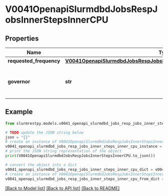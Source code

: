 # V0041OpenapiSlurmdbdJobsRespJobsInnerStepsInnerCPU


## Properties

Name | Type | Description | Notes
------------ | ------------- | ------------- | -------------
**requested_frequency** | [**V0041OpenapiSlurmdbdJobsRespJobsInnerStepsInnerCPURequestedFrequency**](V0041OpenapiSlurmdbdJobsRespJobsInnerStepsInnerCPURequestedFrequency.md) |  | [optional]
**governor** | **str** | Requested CPU frequency governor in kHz | [optional]

## Example

```python
from slurmrestpy.models.v0041_openapi_slurmdbd_jobs_resp_jobs_inner_steps_inner_cpu import V0041OpenapiSlurmdbdJobsRespJobsInnerStepsInnerCPU

# TODO update the JSON string below
json = "{}"
# create an instance of V0041OpenapiSlurmdbdJobsRespJobsInnerStepsInnerCPU from a JSON string
v0041_openapi_slurmdbd_jobs_resp_jobs_inner_steps_inner_cpu_instance = V0041OpenapiSlurmdbdJobsRespJobsInnerStepsInnerCPU.from_json(json)
# print the JSON string representation of the object
print(V0041OpenapiSlurmdbdJobsRespJobsInnerStepsInnerCPU.to_json())

# convert the object into a dict
v0041_openapi_slurmdbd_jobs_resp_jobs_inner_steps_inner_cpu_dict = v0041_openapi_slurmdbd_jobs_resp_jobs_inner_steps_inner_cpu_instance.to_dict()
# create an instance of V0041OpenapiSlurmdbdJobsRespJobsInnerStepsInnerCPU from a dict
v0041_openapi_slurmdbd_jobs_resp_jobs_inner_steps_inner_cpu_from_dict = V0041OpenapiSlurmdbdJobsRespJobsInnerStepsInnerCPU.from_dict(v0041_openapi_slurmdbd_jobs_resp_jobs_inner_steps_inner_cpu_dict)
```
[[Back to Model list]](../README.md#documentation-for-models) [[Back to API list]](../README.md#documentation-for-api-endpoints) [[Back to README]](../README.md)


